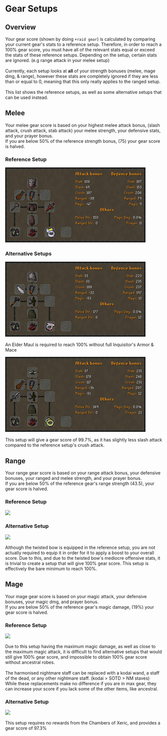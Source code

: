 # Gear Setups

## Overview

Your gear score (shown by doing `+raid gear`) is calculated by comparing your current gear's stats to a reference setup. Therefore, in order to reach a 100% gear score, you must have all of the relevant stats equal or exceed the stats of these reference setups. Depending on the setup, certain stats are ignored. (e.g range attack in your melee setup)\
\
Currently, each setup looks at **all** of your strength bonuses (melee, mage dmg, & range), however these stats are completely ignored if they are less than or equal to 0, meaning that this only really applies to the ranged setup.\
\
This list shows the reference setups, as well as some alternative setups that can be used instead.

## Melee

Your melee gear score is based on your highest melee attack bonus, (slash attack, crush attack, stab attack) your melee strength, your defensive stats, and your prayer bonus.\
If you are below 50% of the reference strength bonus, (75) your gear score is halved.

### Reference Setup

![](<../../.gitbook/assets/coxmeleereference (1).png>)

### Alternative Setups

![](<../../.gitbook/assets/coxmeleemaul (1).png>)

An Elder Maul is required to reach 100% without full Inquisitor's Armor & Mace

![](<../../.gitbook/assets/coxmeleegs (1).png>)

This setup will give a gear score of 99.7%, as it has slightly less slash attack compared to the reference setup's crush attack.

## Range

Your range gear score is based on your range attack bonus, your defensive bonuses, your ranged and melee strength, and your prayer bonus.\
If you are below 50% of the reference gear's range strength (43.5), your gear score is halved.

### Reference Setup

![](../../.gitbook/assets/coxrangereference.png)

### Alternative Setup

![](../../.gitbook/assets/coxrangealt.png)

Although the twisted bow is equipped in the reference setup, you are not actually required to equip it in order for it to apply a boost to your overall score. Due to this, and due to the twisted bow's mediocre offensive stats, it is trivial to create a setup that will give 100% gear score. This setup is effectively the bare minimum to reach 100%.

## Mage

Your mage gear score is based on your magic attack, your defensive bonuses, your magic dmg, and prayer bonus.\
If you are below 50% of the reference gear's magic damage, (19%) your gear score is halved.

### Reference Setup

![](../../.gitbook/assets/coxmagereference.png)

Due to this setup having the maximum magic damage, as well as close to the maximum magic attack, it is difficult to find alternative setups that would still give 100% gear score, and impossible to obtain 100% gear score without ancestral robes.\
\
The harmonised nightmare staff can be replaced with a kodai wand, a staff of the dead, or any other nightmare staff. (kodai > SOTD > NM staves) While these replacements make no difference if you are in max gear, they can increase your score if you lack some of the other items, like ancestral.

### Alternative Setup

![](../../.gitbook/assets/coxmageahrims.png)

This setup requires no rewards from the Chambers of Xeric, and provides a gear score of 97.3%
